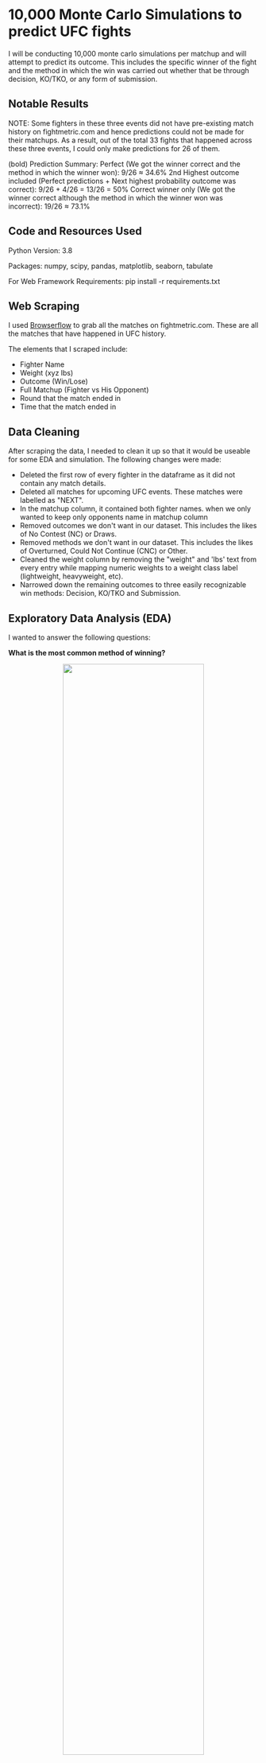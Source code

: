 # 10,000 Monte Carlo Simulations to predict UFC fights

I will be conducting 10,000 monte carlo simulations per matchup and will attempt to predict its outcome. This includes the specific winner of the fight and the method in which the win was carried out whether that be through decision, KO/TKO, or any form of submission. 

## Notable Results

NOTE: Some fighters in these three events did not have pre-existing match history on fightmetric.com and hence predictions could not be made for their matchups. As a result, out of the total 33 fights that happened across these three events, I could only make predictions for 26 of them. 

(bold) Prediction Summary: 
Perfect (We got the winner correct and the method in which the winner won): 9/26 ≈ 34.6%
2nd Highest outcome included (Perfect predictions + Next highest probability outcome was correct): 9/26 + 4/26 = 13/26 = 50%
Correct winner only (We got the winner correct although the method in which the winner won was incorrect): 19/26 ≈ 73.1%

## Code and Resources Used
Python Version: 3.8

Packages: numpy, scipy, pandas, matplotlib, seaborn, tabulate

For Web Framework Requirements: pip install -r requirements.txt

## Web Scraping

I used [Browserflow](https://browserflow.app/) to grab all the matches on fightmetric.com. These are all the matches that have happened in UFC history. 

The elements that I scraped include: 

* Fighter Name
* Weight (xyz lbs) 
* Outcome (Win/Lose)
* Full Matchup (Fighter vs His Opponent)
* Round that the match ended in
* Time that the match ended in

## Data Cleaning
After scraping the data, I needed to clean it up so that it would be useable for some EDA and simulation. The following changes were made:

* Deleted the first row of every fighter in the dataframe as it did not contain any match details. 
* Deleted all matches for upcoming UFC events. These matches were labelled as "NEXT". 
* In the matchup column, it contained both fighter names. when we only wanted to keep only opponents name in matchup column
* Removed outcomes we don't want in our dataset. This includes the likes of No Contest (NC) or Draws.
* Removed methods we don't want in our dataset. This includes the likes of Overturned, Could Not Continue (CNC) or Other.
* Cleaned the weight column by removing the "weight" and 'lbs' text from every entry while mapping numeric weights to a weight class label (lightweight, heavyweight, etc). 
* Narrowed down the remaining outcomes to three easily recognizable win methods: Decision, KO/TKO and Submission. 

## Exploratory Data Analysis (EDA)

I wanted to answer the following questions: 

**What is the most common method of winning?** 
<p align="center">
<img src="https://github.com/charlez1998/Monte-Carlo-Projects/assets/37009618/55e7bc2a-d8ec-47c6-8e64-08b25f731dc5" width=75% height=75%>
</p>

**For fighters that win through KO/Submission what round does it typically occur in?**

  <tr>
    <td align="left"><img src="https://github.com/charlez1998/Monte-Carlo-Projects/assets/37009618/e333f291-ef12-4df0-a474-2128d8ec1992" width=48% height=48%></td>
    <td align="right"><img src="https://github.com/charlez1998/Monte-Carlo-Projects/assets/37009618/e0a9fec6-df85-4f16-8445-890638481938" width=48% height=48%></td>
  </tr>
  
**Is there any discrepancy in the way fighters win across different weight classes?**
<p align="center">
<img src="https://github.com/charlez1998/Monte-Carlo-Projects/assets/37009618/d0996566-48a5-4942-b764-1d16a8eb9c26" width=75% height=75%>
</p>

Here is a tabulated version of the stacked bar plot above: 

<p></p>

<table align="center">
  <tr>
    <th></th>
    <th>Decision</th>
    <th>KO/TKO</th>
    <th>Submission</th>
  </tr>
  <tr>
    <td>Strawweight</td>
    <td>61.87%</td>
    <td>15.33%</td>
    <td>22.80%</td>
  </tr>
  <tr>
    <td>Flyweight</td>
    <td>55.87%</td>
    <td>21.13%</td>
    <td>22.99%</td>
  </tr>
  <tr>
    <td>Bantamweight</td>
    <td>53.20%</td>
    <td>27.17%</td>
    <td>19.62%</td>
  </tr>
  <tr>
    <td>Featherweight</td>
    <td>50.85%</td>
    <td>28.35%</td>
    <td>20.80%</td>
  </tr>
  <tr>
    <td>Lightweight</td>
    <td>46.17%</td>
    <td>29.13%</td>
    <td>24.70%</td>
  </tr>
  <tr>
    <td>Welterweight</td>
    <td>44.91%</td>
    <td>33.39%</td>
    <td>21.70%</td>
  </tr>
  <tr>
    <td>Middleweight</td>
    <td>36.60%</td>
    <td>39.79%</td>
    <td>23.60%</td>
  </tr>
  <tr>
    <td>Light Heavyweight</td>
    <td>33.15%</td>
    <td>46.24%</td>
    <td>20.61%</td>
  </tr>
  <tr>
    <td>Heavyweight</td>
    <td>25.21%</td>
    <td>52.24%</td>
    <td>22.55%</td>
  </tr>
</table>

<p></p>

Notice how the frequency of matches that end by a decision decreases while the frequency of matches that end with a knockout/tko increases as the weight class gets heavier.

# Simulation Results

Please refer to the notebook "UFC MC Sim Results" to view the specific simulation results across the three events: UFC Fight Night: Pavlovich vs Blaydes, UFC Fight Night: Song vs Simón and UFC 288: Sterling vs Cejudo
